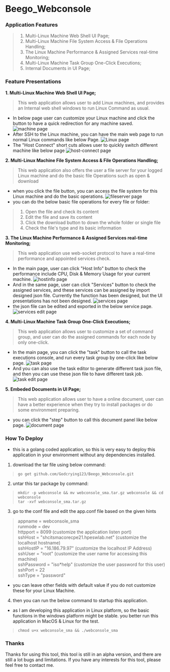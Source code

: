 # Beego_Webconsole ##
### Application Features ###
> 1. Multi-Linux Machine Web Shell UI Page;
> 2. Multi-Linux Machine File System Access & File Operations Handling;
> 3. The Linux Machine Performance & Assigned Services real-time Monitoring;
> 4. Multi-Linux Machine Task Group One-Click Executions;
> 5. Internal Documents in UI Page;
### Feature Presentations ###
**1. Multi-Linux Machine Web Shell UI Page;**
> This web application allows user to add Linux machines, and provides an
Internal web shell windows to run Linux Command as usual.
* In below page user can customize your Linux machine and click the button to
have a quick redirection for any machine saved.
![machine page](image/machine.jpg)
* After SSH to the Linux machine, you can have the main web page to run normal
Linux commands like below Page.
![Linux page](image/linux.jpg)
* The "Host Connect" short cuts allows user to quickly switch different machine
like below page
![host-connect page](image/hostconnect.jpg)

**2. Multi-Linux Machine File System Access & File Operations Handling;**
> This web application also offers the user a file server for your logged
Linux machine and do the basic file Operations such as open & download
* when you click the file button, you can access the file system for this Linux
machine and do the basic operations.
![fileserver page](image/file.jpg)
* you can do the below basic file operations for every file or folder:
> 1. Open the file and check its content
> 2. Edit the file and save its content
> 3. Click the download button to down the whole folder or single file
> 4. Check the file's type and its basic information

**3. The Linux Machine Performance & Assigned Services real-time Monitoring;**
> This web application use web-socket protocol to have a real-time performance
and appointed services check.
* In the main page, user can click "Host Info" button to check the performance
include CPU, Disk & Memory Usage for your current machine.
![hostinfo page](image/hostinfo.jpg)
* And in the same page, user can click "Services" button to check the assigned services, and these services can be assigned by import designed json file.
Currently the function has been designed, but the UI presentations has not been designed.
![services page](image/Services.jpg)
* the json file can be edited and exported in the below service page.
![services edit page](image/service_edit.jpg)

**4. Multi-Linux Machine Task Group One-Click Executions;**
> This web application allows user to customize a set of command group, and user can do the assigned commands for each node by only one-click.
* In the main page, you can click the "task" button to call the task executions
console, and run every task group by one-click like below page.
![task page](image/task.jpg)
* And you can also use the task editor to generate different task json file, and then you can use these json file to have different task job.
![task edit page](image/task_edit.jpg)

**5. Embeded Documents in UI Page;**
> This web application allows user to have a online document, user can have a better experience when they try to install packages or do some environment preparing.
* you can click the "step" button to call this document panel like below page.
![document page](image/document.jpg)

### How To Deploy ###
* this is a golang coded application, so this is very easy to deploy this application in your environment without any dependencies installed.
1. download the tar file using below command:

> `go get github.com/Godcrying123/Beego_Webconsole.git`

2. untar this tar package by command:

> `mkdir -p webconsole && mv webconsole_sma.tar.gz webconsole && cd webconsole`\
> `tar -xvf webconsole_sma.tar.gz`

3. go to the conf file and edit the app.conf file based on the given hints

> appname = webconsole_sma\
> runmode = dev\
> httpport = 8099 (customize the application listen port)\
> sshHost = "shcitsmacorecpe21.hpeswlab.net" (customize the localhost hostname)\
> sshHostIP = "16.186.79.97" (customize the localhost IP Address)\
> sshUser = "root" (customize the user name for accessing this machine)\
> sshPassword = "iso*help" (customize the user password for this user)\
> sshPort = 22\
> sshType = "password"
* you can leave other fields with default value if you do not customize these for your Linux Machine.

4. then you can run the below command to startup this application.
* as I am developing this application in Linux platform, so the basic functions in the windows platform might be stable. you better run this application in MacOS & Linux for the test.

> `chmod u+x webconsole_sma && ./webconsole_sma`

### Thanks ###
Thanks for using this tool, this tool is still in an alpha version, and there are still a lot bugs and limitations. If you have any interests for this tool, please feel free to contact me.
